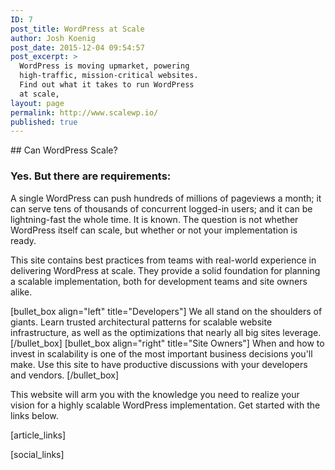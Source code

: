 ```yaml
---
ID: 7
post_title: WordPress at Scale
author: Josh Koenig
post_date: 2015-12-04 09:54:57
post_excerpt: >
  WordPress is moving upmarket, powering
  high-traffic, mission-critical websites.
  Find out what it takes to run WordPress
  at scale,
layout: page
permalink: http://www.scalewp.io/
published: true
---
```

<div id="wpas"></div>
## Can WordPress Scale?

### Yes. But there are requirements:

<span></span>A single WordPress can push hundreds of millions of pageviews a month; it can serve tens of thousands of concurrent logged-in users; and it can be lightning-fast the whole time. It is known. The question is not whether WordPress itself can scale, but whether or not your implementation is ready.

This site contains best practices from teams with real-world experience in delivering WordPress at scale. They provide a solid foundation for planning a scalable implementation, both for development teams and site owners alike.

[bullet_box align="left" title="Developers"]
We all stand on the shoulders of giants. Learn trusted architectural patterns for scalable website infrastructure, as well as the optimizations that nearly all big sites leverage.
[/bullet_box]
[bullet_box align="right" title="Site Owners"]
When and how to invest in scalability is one of the most important business decisions you'll make. Use this site to have productive discussions with your developers and vendors.
[/bullet_box]

This website will arm you with the knowledge you need to realize your vision for a highly scalable WordPress implementation. Get started with the links below.

<!--- Do not edit below this line. Automatically pulls in resources. -->

[article_links]

[social_links]